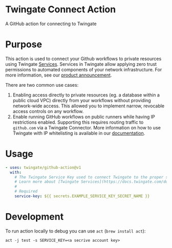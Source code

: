 # Twingate Connect Action
A GitHub action for connecting to Twingate

# Purpose
This action is used to connect your Github workflows to private resources using Twingate [Services](https://docs.twingate.com/docs/services). Services in Twingate allow applying zero trust permissions to automated components of your network infrastructure. For more information, see our [product announcement](https://www.twingate.com/blog/ztna-infra-automation/).

There are two common use cases:
1. Enabling access directly to private resources (eg. a database within a public cloud VPC) directly from your workflows without providing network-wide access. This allowed you to implement narrow, revocable access controls on any workflow. 
2. Enable running GitHub workflows on public runners while having IP restrictions enabled. Supporting this requires routing traffic to `github.com` via a Twingate Connector. More information on how to use Twingate with IP whitelisting is available in our [documentation](https://docs.twingate.com/docs/saas-app-gating).

# Usage
```yaml
- uses: twingate/github-action@v1
  with:
    # The Twingate Service Key used to connect Twingate to the proper service
    # Learn more about [Twingate Services](https://docs.twingate.com/docs/services)
    #
    # Required
    service-key: ${{ secrets.EXAMPLE_SERVICE_KEY_SECRET_NAME }}
```


# Development

To run action locally to debug you can use `act` (`brew install act`):
```
act -j test -s SERVICE_KEY=<a secrive account key>
```